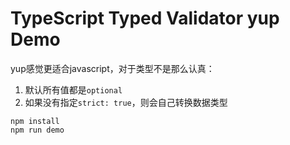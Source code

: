TypeScript Typed Validator yup Demo
===========================

yup感觉更适合javascript，对于类型不是那么认真：

1. 默认所有值都是`optional`
2. 如果没有指定`strict: true`，则会自己转换数据类型

```
npm install
npm run demo
```
